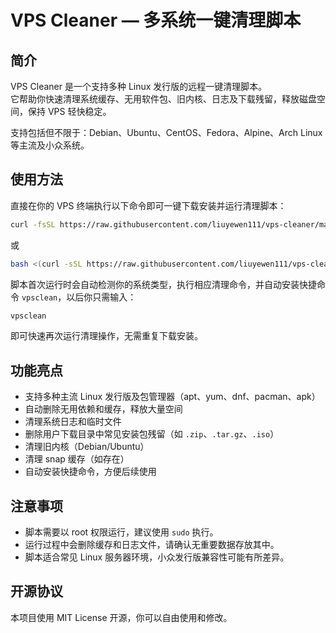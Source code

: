 # VPS Cleaner — 多系统一键清理脚本

## 简介

VPS Cleaner 是一个支持多种 Linux 发行版的远程一键清理脚本。  
它帮助你快速清理系统缓存、无用软件包、旧内核、日志及下载残留，释放磁盘空间，保持 VPS 轻快稳定。

支持包括但不限于：Debian、Ubuntu、CentOS、Fedora、Alpine、Arch Linux 等主流及小众系统。

## 使用方法

直接在你的 VPS 终端执行以下命令即可一键下载安装并运行清理脚本：
```bash
curl -fsSL https://raw.githubusercontent.com/liuyewen111/vps-cleaner/main/clean.sh | bash
````
或
```bash
bash <(curl -sSL https://raw.githubusercontent.com/liuyewen111/vps-cleaner/main/clean.sh)
```
脚本首次运行时会自动检测你的系统类型，执行相应清理命令，并自动安装快捷命令 `vpsclean`，以后你只需输入：
```bash
vpsclean
```
即可快速再次运行清理操作，无需重复下载安装。

## 功能亮点

* 支持多种主流 Linux 发行版及包管理器（apt、yum、dnf、pacman、apk）
* 自动删除无用依赖和缓存，释放大量空间
* 清理系统日志和临时文件
* 删除用户下载目录中常见安装包残留（如 `.zip`、`.tar.gz`、`.iso`）
* 清理旧内核（Debian/Ubuntu）
* 清理 snap 缓存（如存在）
* 自动安装快捷命令，方便后续使用

## 注意事项

* 脚本需要以 root 权限运行，建议使用 `sudo` 执行。
* 运行过程中会删除缓存和日志文件，请确认无重要数据存放其中。
* 脚本适合常见 Linux 服务器环境，小众发行版兼容性可能有所差异。

## 开源协议

本项目使用 MIT License 开源，你可以自由使用和修改。
